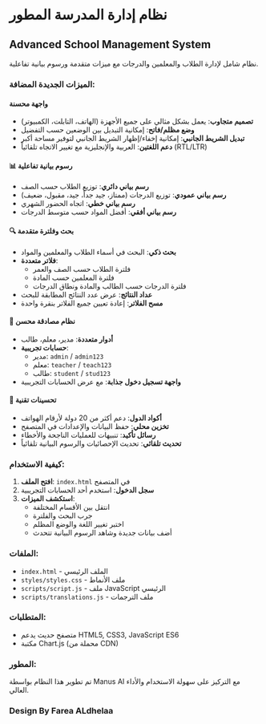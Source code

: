 # نظام إدارة المدرسة المطور
## Advanced School Management System

نظام شامل لإدارة الطلاب والمعلمين والدرجات مع ميزات متقدمة ورسوم بيانية تفاعلية.

### الميزات الجديدة المضافة:

####  واجهة محسنة
- **تصميم متجاوب**: يعمل بشكل مثالي على جميع الأجهزة (الهاتف، التابلت، الكمبيوتر)
- **وضع مظلم/فاتح**: إمكانية التبديل بين الوضعين حسب التفضيل
- **تبديل الشريط الجانبي**: إمكانية إخفاء/إظهار الشريط الجانبي لتوفير مساحة أكبر
- **دعم اللغتين**: العربية والإنجليزية مع تغيير الاتجاه تلقائياً (RTL/LTR)

#### 📊 رسوم بيانية تفاعلية
- **رسم بياني دائري**: توزيع الطلاب حسب الصف
- **رسم بياني عمودي**: توزيع الدرجات (ممتاز، جيد جداً، جيد، مقبول، ضعيف)
- **رسم بياني خطي**: اتجاه الحضور الشهري
- **رسم بياني أفقي**: أفضل المواد حسب متوسط الدرجات

#### 🔍 بحث وفلترة متقدمة
- **بحث ذكي**: البحث في أسماء الطلاب والمعلمين والمواد
- **فلاتر متعددة**: 
  - فلترة الطلاب حسب الصف والعمر
  - فلترة المعلمين حسب المادة
  - فلترة الدرجات حسب الطالب والمادة ونطاق الدرجات
- **عداد النتائج**: عرض عدد النتائج المطابقة للبحث
- **مسح الفلاتر**: إعادة تعيين جميع الفلاتر بنقرة واحدة

#### 🔐 نظام مصادقة محسن
- **أدوار متعددة**: مدير، معلم، طالب
- **حسابات تجريبية**: 
  - مدير: `admin` / `admin123`
  - معلم: `teacher` / `teach123`
  - طالب: `student` / `stud123`
- **واجهة تسجيل دخول جذابة**: مع عرض الحسابات التجريبية

#### 📱 تحسينات تقنية
- **أكواد الدول**: دعم أكثر من 20 دولة لأرقام الهواتف
- **تخزين محلي**: حفظ البيانات والإعدادات في المتصفح
- **رسائل تأكيد**: تنبيهات للعمليات الناجحة والأخطاء
- **تحديث تلقائي**: تحديث الإحصائيات والرسوم البيانية تلقائياً

### كيفية الاستخدام:

1. **افتح الملف**: `index.html` في المتصفح
2. **سجل الدخول**: استخدم أحد الحسابات التجريبية
3. **استكشف الميزات**: 
   - انتقل بين الأقسام المختلفة
   - جرب البحث والفلترة
   - اختبر تغيير اللغة والوضع المظلم
   - أضف بيانات جديدة وشاهد الرسوم البيانية تتحدث

### الملفات:
- `index.html` - الملف الرئيسي
- `styles/styles.css` - ملف الأنماط
- `scripts/script.js` - ملف JavaScript الرئيسي
- `scripts/translations.js` - ملف الترجمات

### المتطلبات:
- متصفح حديث يدعم HTML5, CSS3, JavaScript ES6
- مكتبة Chart.js (محملة من CDN)

### المطور:
تم تطوير هذا النظام بواسطة Manus AI مع التركيز على سهولة الاستخدام والأداء العالي.

### Design By Farea ALdhelaa